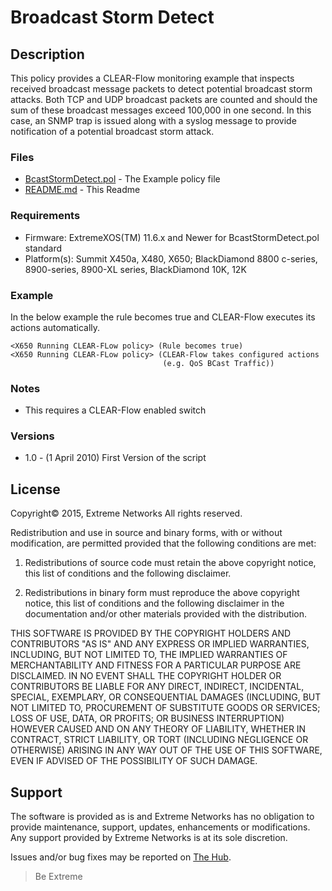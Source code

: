 # Broadcast Storm Detect

## Description
This policy provides a CLEAR-Flow monitoring example that 
inspects received broadcast message packets to detect potential
broadcast storm attacks.  Both TCP and UDP broadcast packets are
counted and should the sum of these broadcast messages exceed 
100,000 in one second.  In this case, an SNMP trap is issued 
along with a syslog message to provide notification of a 
potential broadcast storm attack.

### Files

* [BcastStormDetect.pol](BcastStormDetect.pol)	-  The Example policy file
* [README.md](README.md)	-  This Readme

### Requirements
* Firmware: ExtremeXOS(TM) 11.6.x and Newer for BcastStormDetect.pol standard
* Platform(s): Summit X450a, X480, X650; BlackDiamond 8800 c-series, 8900-series, 8900-XL series, BlackDiamond 10K, 12K 


### Example
In the below example the rule becomes true and CLEAR-Flow executes its
actions automatically.
```
<X650 Running CLEAR-FLow policy> (Rule becomes true)
<X650 Running CLEAR-FLow policy> (CLEAR-Flow takes configured actions
                                  (e.g. QoS BCast Traffic))
```


### Notes
* This requires a CLEAR-Flow enabled switch

### Versions
* 1.0 - (1 April 2010) First Version of the script


## License
Copyright© 2015, Extreme Networks
All rights reserved.

Redistribution and use in source and binary forms, with or without modification,
are permitted provided that the following conditions are met:

1. Redistributions of source code must retain the above copyright notice, this
list of conditions and the following disclaimer.

2. Redistributions in binary form must reproduce the above copyright notice,
this list of conditions and the following disclaimer in the documentation
and/or other materials provided with the distribution.

THIS SOFTWARE IS PROVIDED BY THE COPYRIGHT HOLDERS AND CONTRIBUTORS "AS IS" AND
ANY EXPRESS OR IMPLIED WARRANTIES, INCLUDING, BUT NOT LIMITED TO, THE IMPLIED
WARRANTIES OF MERCHANTABILITY AND FITNESS FOR A PARTICULAR PURPOSE ARE
DISCLAIMED. IN NO EVENT SHALL THE COPYRIGHT HOLDER OR CONTRIBUTORS BE LIABLE
FOR ANY DIRECT, INDIRECT, INCIDENTAL, SPECIAL, EXEMPLARY, OR CONSEQUENTIAL
DAMAGES (INCLUDING, BUT NOT LIMITED TO, PROCUREMENT OF SUBSTITUTE GOODS OR
SERVICES; LOSS OF USE, DATA, OR PROFITS; OR BUSINESS INTERRUPTION) HOWEVER
CAUSED AND ON ANY THEORY OF LIABILITY, WHETHER IN CONTRACT, STRICT LIABILITY,
OR TORT (INCLUDING NEGLIGENCE OR OTHERWISE) ARISING IN ANY WAY OUT OF THE USE
OF THIS SOFTWARE, EVEN IF ADVISED OF THE POSSIBILITY OF SUCH DAMAGE.

## Support
The software is provided as is and Extreme Networks has no obligation to provide
maintenance, support, updates, enhancements or modifications.
Any support provided by Extreme Networks is at its sole discretion.

Issues and/or bug fixes may be reported on [The Hub](https://community.extremenetworks.com/extreme).

>Be Extreme

